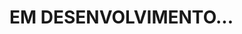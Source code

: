 <!-- # GraphicProjectAngularBasic

Essa é uma aplicação simples que aborda o uso de graficos no Angular.


## How to run the project

1. **Clone the repository:**

```bash
git clone git@github.com:Phyllipesa/angular-basic-graphic-project.git
```

2. **Navigate to the project directory:**

```bash
cd angular-basic-graphic-project
```

3. **Install the dependencies:**

```bash
npm install
```

3. **Run the application:**

```bash
ng serve
```

4. Access the application at: `http://localhost:4200`


## Tecnologies

 ![Angular](https://img.shields.io/badge/angular-%23DD0031.svg?style=for-the-badge&logo=angular&logoColor=white) </br>
 ![TypeScript](https://img.shields.io/badge/typescript-%23007ACC.svg?style=for-the-badge&logo=typescript&logoColor=white)
 -->


# EM DESENVOLVIMENTO...